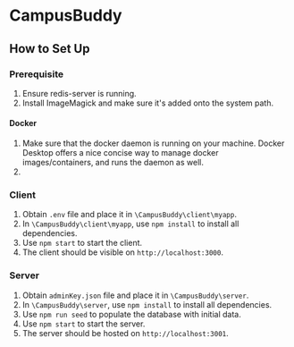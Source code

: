 # CampusBuddy

## How to Set Up
### Prerequisite 
1. Ensure redis-server is running. 
2. Install ImageMagick and make sure it's added onto the system path.

#### Docker
1. Make sure that the docker daemon is running on your machine. Docker Desktop offers a
nice concise way to manage docker images/containers, and runs the daemon as well.
2. 

### Client
1. Obtain `.env` file and place it in `\CampusBuddy\client\myapp`.
2. In `\CampusBuddy\client\myapp`, use `npm install` to install all dependencies.
3. Use `npm start` to start the client. 
4. The client should be visible on `http://localhost:3000`.

### Server
1. Obtain `adminKey.json` file and place it in `\CampusBuddy\server`.
2. In `\CampusBuddy\server`, use `npm install` to install all dependencies.
3. Use `npm run seed` to populate the database with initial data.
4. Use `npm start` to start the server.
5. The server should be hosted on `http://localhost:3001`.

